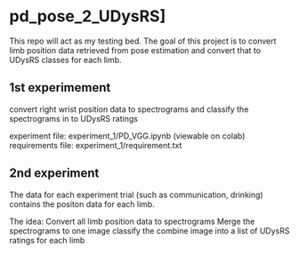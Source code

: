 # pd_pose_2_UDysRS]


This repo will act as my testing bed. The goal of this project is to convert limb position data retrieved from pose estimation and convert that to UDysRS classes for each limb. 

1st experimement
----------------------

convert right wrist position data to spectrograms and classify the spectrograms in to UDysRS ratings

experiment file: experiment_1/PD_VGG.ipynb (viewable on colab)
requirements file: experiment_1/requirement.txt

2nd experiment
----------------------

The data for each experiment trial (such as communication, drinking) contains the positon data for each limb. 

The idea:
Convert all limb position data to spectrograms
Merge the spectrograms to one image
classify the combine image into a list of UDysRS ratings for each limb 
